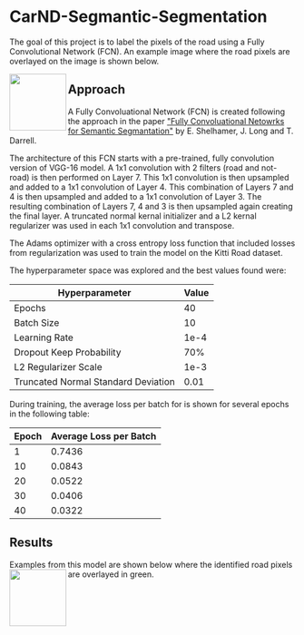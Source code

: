 # CarND-Segmantic-Segmentation

The goal of this project is to label the pixels of the road using a Fully Convolutional Network (FCN). An example image where the road pixels are overlayed on the image is shown below.

<img src="output_images/uu_000057.jpg" width="100px" align="left"/>

## Approach
A Fully Convoluational Network (FCN) is created following the approach in the paper ["Fully Convoluational Netowrks for Semantic Segmantation"](https://arxiv.org/abs/1605.06211) by E. Shelhamer, J. Long and T. Darrell.  

The architecture of this FCN starts with a pre-trained, fully convolution version of VGG-16 model. A 1x1 convolution with 2 filters (road and not-road) is then performed on Layer 7. This 1x1 convolution is then upsampled and added to a 1x1 convolution of Layer 4. This combination of Layers 7 and 4 is then upsampled and added to a 1x1 convolution of Layer 3. The resulting combination of Layers 7, 4 and 3 is then upsampled again creating the final layer. A truncated normal kernal initializer and a L2 kernal regularizer was used in each 1x1 convolution and transpose.

The Adams optimizer with a cross entropy loss function that included losses from regularization was used to train the model on the Kitti Road dataset.

The hyperparameter space was explored and the best values found were:

| Hyperparameter | Value | 
|---|---|
| Epochs | 40 | 
| Batch Size | 10 | 
| Learning Rate | 1e-4 |
| Dropout Keep Probability | 70% |
| L2 Regularizer Scale | 1e-3 |
| Truncated Normal Standard Deviation | 0.01 |

During training, the average loss per batch for is shown for several epochs in the following table:

|Epoch| Average Loss per Batch| 
|---|---| 
|1 | 0.7436 | 
|10 |0.0843 | 
|20 | 0.0522| 
|30 | 0.0406|
|40 | 0.0322|

## Results
Examples from this model are shown below where the identified road pixels are overlayed in green.
<img src="writeup_images/example_sign.jpg" width="100px" align="left"/>


